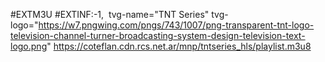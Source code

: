 #EXTM3U
#EXTINF:-1,  tvg-name="TNT Series" tvg-logo="https://w7.pngwing.com/pngs/743/1007/png-transparent-tnt-logo-television-channel-turner-broadcasting-system-design-television-text-logo.png"
https://coteflan.cdn.rcs.net.ar/mnp/tntseries_hls/playlist.m3u8
